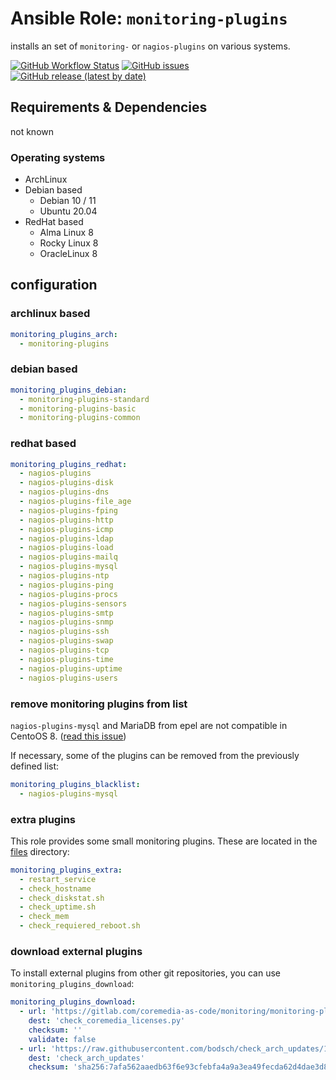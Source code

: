 

# Ansible Role:  `monitoring-plugins`


installs an set of `monitoring-` or `nagios-plugins` on various systems.


[![GitHub Workflow Status](https://img.shields.io/github/workflow/status/bodsch/ansible-monitoring-plugins/CI)][ci]
[![GitHub issues](https://img.shields.io/github/issues/bodsch/ansible-monitoring-plugins)][issues]
[![GitHub release (latest by date)](https://img.shields.io/github/v/release/bodsch/ansible-monitoring-plugins)][releases]

[ci]: https://github.com/bodsch/ansible-monitoring-plugins/actions
[issues]: https://github.com/bodsch/ansible-monitoring-plugins/issues?q=is%3Aopen+is%3Aissue
[releases]: https://github.com/bodsch/ansible-monitoring-plugins/releases


## Requirements & Dependencies

not known

### Operating systems

* ArchLinux
* Debian based
    - Debian 10 / 11
    - Ubuntu 20.04
* RedHat based
    - Alma Linux 8
    - Rocky Linux 8
    - OracleLinux 8

## configuration

### archlinux based

```yaml
monitoring_plugins_arch:
  - monitoring-plugins
```

### debian based

```yaml
monitoring_plugins_debian:
  - monitoring-plugins-standard
  - monitoring-plugins-basic
  - monitoring-plugins-common
```

### redhat based

```yaml
monitoring_plugins_redhat:
  - nagios-plugins
  - nagios-plugins-disk
  - nagios-plugins-dns
  - nagios-plugins-file_age
  - nagios-plugins-fping
  - nagios-plugins-http
  - nagios-plugins-icmp
  - nagios-plugins-ldap
  - nagios-plugins-load
  - nagios-plugins-mailq
  - nagios-plugins-mysql
  - nagios-plugins-ntp
  - nagios-plugins-ping
  - nagios-plugins-procs
  - nagios-plugins-sensors
  - nagios-plugins-smtp
  - nagios-plugins-snmp
  - nagios-plugins-ssh
  - nagios-plugins-swap
  - nagios-plugins-tcp
  - nagios-plugins-time
  - nagios-plugins-uptime
  - nagios-plugins-users
```

### remove monitoring plugins from list

`nagios-plugins-mysql` and MariaDB from epel are not compatible in CentoOS 8. ([read this issue](https://github.com/Icinga/icinga2/issues/7927))

If necessary, some of the plugins can be removed from the previously defined list:

```yaml
monitoring_plugins_blacklist:
  - nagios-plugins-mysql
```

### extra plugins

This role provides some small monitoring plugins.
These are located in the [files](./files) directory:

```yaml
monitoring_plugins_extra:
  - restart_service
  - check_hostname
  - check_diskstat.sh
  - check_uptime.sh
  - check_mem
  - check_requiered_reboot.sh
```

### download external plugins

To install external plugins from other git repositories, you can use `monitoring_plugins_download`:

```yaml
monitoring_plugins_download:
  - url: 'https://gitlab.com/coremedia-as-code/monitoring/monitoring-plugins/raw/master/icinga2/check_coremedia_licenses.py'
    dest: 'check_coremedia_licenses.py'
    checksum: ''
    validate: false
  - url: 'https://raw.githubusercontent.com/bodsch/check_arch_updates/1.0/check_arch_updates'
    dest: 'check_arch_updates'
    checksum: 'sha256:7afa562aaedb63f6e93cfebfa4a9a3ea49fecda62d4dae3d8ff919b76c117c41'
```
